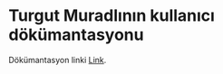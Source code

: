 # Turgut Muradlının kullanıcı dökümantasyonu
Dökümantasyon linki [Link](https://turgut-1.gitbook.io/science/).
